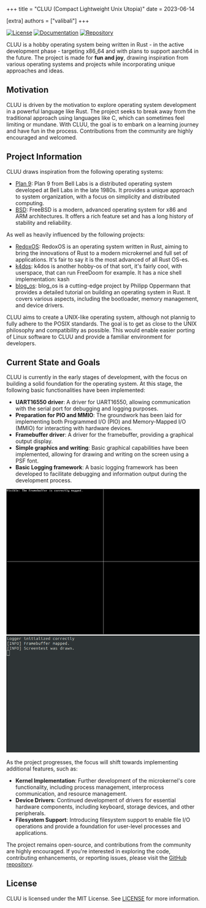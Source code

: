+++
title = "CLUU (Compact Lightweight Unix Utopia)"
date = 2023-06-14

[extra]
authors = ["valibali"]
+++


[![License](https://img.shields.io/badge/license-MIT-blue.svg)](https://github.com/valibali/cluu/blob/master/LICENSE) [![Documentation](https://img.shields.io/badge/documentation-RUSTDOCS-blue.svg)](https://valibali.github.io/cluu/) [![Repository](https://img.shields.io/badge/repository-GitHub-green.svg)](https://github.com/valibali/cluu)

CLUU is a hobby operating system being written in Rust - in the active development phase - targeting x86_64 and with plans to support aarch64 in the future. The project is made for **fun and joy**, drawing inspiration from various operating systems and projects while incorporating unique approaches and ideas.

<!-- more -->

<!-- showcase-intro -->


## Motivation

CLUU is driven by the motivation to explore operating system development in a powerful language like Rust. The project seeks to break away from the traditional approach using languages like C, which can sometimes feel limiting or mundane. With CLUU, the goal is to embark on a learning journey and have fun in the process. Contributions from the community are highly encouraged and welcomed.

## Project Information

CLUU draws inspiration from the following operating systems:

- [Plan 9](https://github.com/plan9foundation/plan9): Plan 9 from Bell Labs is a distributed operating system developed at Bell Labs in the late 1980s. It provides a unique approach to system organization, with a focus on simplicity and distributed computing.
- [BSD](https://github.com/freebsd/freebsd): FreeBSD is a modern, advanced operating system for x86 and ARM architectures. It offers a rich feature set and has a long history of stability and reliability.

As well as heavily influenced by the following projects:

- [RedoxOS](https://github.com/redox-os/redox): RedoxOS is an operating system written in Rust, aiming to bring the innovations of Rust to a modern microkernel and full set of applications. It's fair to say it is the most advanced of all Rust OS-es.
- [k4dos](https://github.com/clstatham/k4dos): k4dos is another hobby-os of that sort, it's fairly cool, with userspace, that can run FreeDoom for example. It has a nice shell implementation: kash
- [blog_os](https://os.phil-opp.com/): blog_os is a cutting-edge project by Philipp Oppermann that provides a detailed tutorial on building an operating system in Rust. It covers various aspects, including the bootloader, memory management, and device drivers.

CLUU aims to create a UNIX-like operating system, although not plannig to fully adhere to the POSIX standards. The goal is to get as close to the UNIX philosophy and compatibility as possible. This would enable easier porting of Linux software to CLUU and provide a familiar environment for developers.

## Current State and Goals

CLUU is currently in the early stages of development, with the focus on building a solid foundation for the operating system. At this stage, the following basic functionalities have been implemented:

- **UART16550 driver**: A driver for UART16550, allowing communication with the serial port for debugging and logging purposes.
- **Preparation for PIO and MMIO**: The groundwork has been laid for implementing both Programmed I/O (PIO) and Memory-Mapped I/O (MMIO) for interacting with hardware devices.
- **Framebuffer driver**: A driver for the framebuffer, providing a graphical output display.
- **Simple graphics and writing**: Basic graphical capabilities have been implemented, allowing for drawing and writing on the screen using a PSF font.
- **Basic Logging framework**: A basic logging framework has been developed to facilitate debugging and information output during the development process.

![Screencheck](screen.png) ![serial_output](serial_out.png)

As the project progresses, the focus will shift towards implementing additional features, such as:

- **Kernel Implementation**: Further development of the microkernel's core functionality, including process management, interprocess communication, and resource management.
- **Device Drivers**: Continued development of drivers for essential hardware components, including keyboard, storage devices, and other peripherals.
- **Filesystem Support**: Introducing filesystem support to enable file I/O operations and provide a foundation for user-level processes and applications.

The project remains open-source, and contributions from the community are highly encouraged. If you're interested in exploring the code, contributing enhancements, or reporting issues, please visit the [GitHub repository](https://github.com/valibali/cluu).

## License

CLUU is licensed under the MIT License. See [LICENSE](https://github.com/valibali/cluu/blob/master/LICENSE) for more information.
